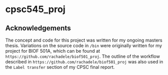 # cpsc545_proj

## Acknowledgements

The concept and code for this project was written for my ongoing masters thesis. Variations on the source code in `/bin` were originally written for my project for BIOF 501A, which can be found at `https://github.com/rachadele/biof501_proj`. The outline of the workflow described in `https://github.com/rachadele/biof501_proj` was also used in the `Label transfer` section of my CPSC final report.

